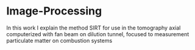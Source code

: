 # Image-Processing
In this work I explain the method SIRT for use in the tomography axial computerized with fan beam on dilution tunnel, focused to measurement particulate matter on combustion systems 
